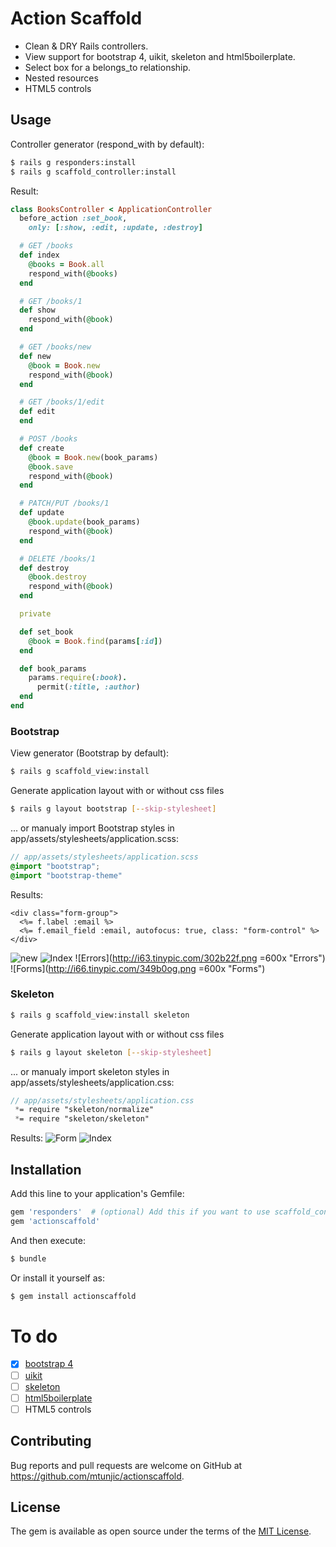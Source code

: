 # Action Scaffold

* Clean & DRY Rails controllers.
* View support for bootstrap 4, uikit, skeleton and html5boilerplate.
* Select box for a belongs_to relationship.
* Nested resources
* HTML5 controls


## Usage
Controller generator (respond_with by default):
```bash
$ rails g responders:install
$ rails g scaffold_controller:install
```
Result:
```ruby
class BooksController < ApplicationController
  before_action :set_book,
    only: [:show, :edit, :update, :destroy]

  # GET /books
  def index
    @books = Book.all
    respond_with(@books)
  end

  # GET /books/1
  def show
    respond_with(@book)
  end

  # GET /books/new
  def new
    @book = Book.new
    respond_with(@book)
  end

  # GET /books/1/edit
  def edit
  end

  # POST /books
  def create
    @book = Book.new(book_params)
    @book.save
    respond_with(@book)
  end

  # PATCH/PUT /books/1
  def update
    @book.update(book_params)
    respond_with(@book)
  end

  # DELETE /books/1
  def destroy
    @book.destroy
    respond_with(@book)
  end

  private

  def set_book
    @book = Book.find(params[:id])
  end

  def book_params
    params.require(:book).
      permit(:title, :author)
  end
end
```


### Bootstrap

View generator (Bootstrap by default):
```bash
$ rails g scaffold_view:install
```

Generate application layout with or without css files
```bash
$ rails g layout bootstrap [--skip-stylesheet]
```

... or manualy import Bootstrap styles in app/assets/stylesheets/application.scss:
```scss
// app/assets/stylesheets/application.scss
@import "bootstrap";
@import "bootstrap-theme"
```

Results:

```erb
<div class="form-group">
  <%= f.label :email %>
  <%= f.email_field :email, autofocus: true, class: "form-control" %>
</div>
```
![new](http://i.imgur.com/MZxgPSR.png "new")
![Index](http://i.imgur.com/wx3bOBE.png "Index")
![Errors](http://i63.tinypic.com/302b22f.png =600x "Errors")
![Forms](http://i66.tinypic.com/349b0og.png =600x "Forms")

### Skeleton
```bash
$ rails g scaffold_view:install skeleton
```

Generate application layout with or without css files
```bash
$ rails g layout skeleton [--skip-stylesheet]
```

... or manualy import skeleton styles in app/assets/stylesheets/application.css:
```scss
// app/assets/stylesheets/application.css
 *= require "skeleton/normalize"
 *= require "skeleton/skeleton"
```

Results:
![Form](http://i.imgur.com/gZUtlDx.png "Form")
![Index](http://i.imgur.com/dyKnhPl.png "Index")



## Installation
Add this line to your application's Gemfile:

```ruby
gem 'responders'  # (optional) Add this if you want to use scaffold_controller
gem 'actionscaffold'
```

And then execute:
```bash
$ bundle
```

Or install it yourself as:
```bash
$ gem install actionscaffold
```

# To do
- [X] [bootstrap 4](http://getbootstrap.com)
- [ ] [uikit](http://getuikit.com)
- [ ] [skeleton](http://getskeleton.com)
- [ ] [html5boilerplate](https://html5boilerplate.com)
- [ ] HTML5 controls

## Contributing
Bug reports and pull requests are welcome on GitHub at https://github.com/mtunjic/actionscaffold.

## License
The gem is available as open source under the terms of the [MIT License](http://opensource.org/licenses/MIT).
